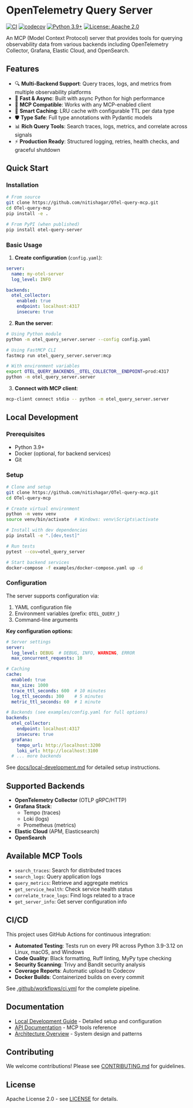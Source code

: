 # OpenTelemetry Query Server

[![CI](https://github.com/nitishagar/OTel-query-mcp/actions/workflows/ci.yml/badge.svg)](https://github.com/nitishagar/OTel-query-mcp/actions/workflows/ci.yml)
[![codecov](https://codecov.io/gh/nitishagar/OTel-query-mcp/branch/main/graph/badge.svg)](https://codecov.io/gh/nitishagar/OTel-query-mcp)
[![Python 3.9+](https://img.shields.io/badge/python-3.9+-blue.svg)](https://www.python.org/downloads/)
[![License: Apache 2.0](https://img.shields.io/badge/License-Apache%202.0-blue.svg)](https://opensource.org/licenses/Apache-2.0)

An MCP (Model Context Protocol) server that provides tools for querying observability data from various backends including OpenTelemetry Collector, Grafana, Elastic Cloud, and OpenSearch.

## Features

- 🔍 **Multi-Backend Support**: Query traces, logs, and metrics from multiple observability platforms
- 🚀 **Fast & Async**: Built with async Python for high performance
- 🔧 **MCP Compatible**: Works with any MCP-enabled client
- 💾 **Smart Caching**: LRU cache with configurable TTL per data type
- 🛡️ **Type Safe**: Full type annotations with Pydantic models
- 📊 **Rich Query Tools**: Search traces, logs, metrics, and correlate across signals
- ⚡ **Production Ready**: Structured logging, retries, health checks, and graceful shutdown

## Quick Start

### Installation

```bash
# From source
git clone https://github.com/nitishagar/OTel-query-mcp.git
cd OTel-query-mcp
pip install -e .

# From PyPI (when published)
pip install otel-query-server
```

### Basic Usage

1. **Create configuration** (`config.yaml`):

```yaml
server:
  name: my-otel-server
  log_level: INFO

backends:
  otel_collector:
    enabled: true
    endpoint: localhost:4317
    insecure: true
```

2. **Run the server**:

```bash
# Using Python module
python -m otel_query_server.server --config config.yaml

# Using FastMCP CLI
fastmcp run otel_query_server.server:mcp

# With environment variables
export OTEL_QUERY_BACKENDS__OTEL_COLLECTOR__ENDPOINT=prod:4317
python -m otel_query_server.server
```

3. **Connect with MCP client**:

```bash
mcp-client connect stdio -- python -m otel_query_server.server
```

## Local Development

### Prerequisites

- Python 3.9+
- Docker (optional, for backend services)
- Git

### Setup

```bash
# Clone and setup
git clone https://github.com/nitishagar/OTel-query-mcp.git
cd OTel-query-mcp

# Create virtual environment
python -m venv venv
source venv/bin/activate  # Windows: venv\Scripts\activate

# Install with dev dependencies
pip install -e ".[dev,test]"

# Run tests
pytest --cov=otel_query_server

# Start backend services
docker-compose -f examples/docker-compose.yaml up -d
```

### Configuration

The server supports configuration via:
1. YAML configuration file
2. Environment variables (prefix: `OTEL_QUERY_`)
3. Command-line arguments

**Key configuration options:**

```yaml
# Server settings
server:
  log_level: DEBUG  # DEBUG, INFO, WARNING, ERROR
  max_concurrent_requests: 10

# Caching
cache:
  enabled: true
  max_size: 1000
  trace_ttl_seconds: 600  # 10 minutes
  log_ttl_seconds: 300    # 5 minutes
  metric_ttl_seconds: 60  # 1 minute

# Backends (see examples/config.yaml for full options)
backends:
  otel_collector:
    endpoint: localhost:4317
    insecure: true
  grafana:
    tempo_url: http://localhost:3200
    loki_url: http://localhost:3100
  # ... more backends
```

See [docs/local-development.md](docs/local-development.md) for detailed setup instructions.

## Supported Backends

- **OpenTelemetry Collector** (OTLP gRPC/HTTP)
- **Grafana Stack**:
  - Tempo (traces)
  - Loki (logs)  
  - Prometheus (metrics)
- **Elastic Cloud** (APM, Elasticsearch)
- **OpenSearch**

## Available MCP Tools

- `search_traces`: Search for distributed traces
- `search_logs`: Query application logs
- `query_metrics`: Retrieve and aggregate metrics
- `get_service_health`: Check service health status
- `correlate_trace_logs`: Find logs related to a trace
- `get_server_info`: Get server configuration info

## CI/CD

This project uses GitHub Actions for continuous integration:

- **Automated Testing**: Tests run on every PR across Python 3.9-3.12 on Linux, macOS, and Windows
- **Code Quality**: Black formatting, Ruff linting, MyPy type checking
- **Security Scanning**: Trivy and Bandit security analysis
- **Coverage Reports**: Automatic upload to Codecov
- **Docker Builds**: Containerized builds on every commit

See [.github/workflows/ci.yml](.github/workflows/ci.yml) for the complete pipeline.

## Documentation

- [Local Development Guide](docs/local-development.md) - Detailed setup and configuration
- [API Documentation](docs/api.md) - MCP tools reference
- [Architecture Overview](docs/architecture.md) - System design and patterns

## Contributing

We welcome contributions! Please see [CONTRIBUTING.md](CONTRIBUTING.md) for guidelines.

## License

Apache License 2.0 - see [LICENSE](./LICENSE) for details. 